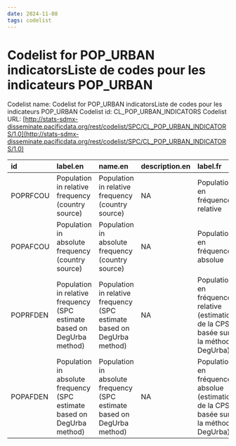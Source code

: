 ```yaml
---
date: 2024-11-08
tags: codelist
---
```


# Codelist for POP_URBAN indicatorsListe de codes pour les indicateurs POP_URBAN

Codelist name: Codelist for POP_URBAN indicatorsListe de codes pour les indicateurs POP_URBAN
Codelist id: CL_POP_URBAN_INDICATORS
Codelist URL: [http://stats-sdmx-disseminate.pacificdata.org/rest/codelist/SPC/CL_POP_URBAN_INDICATORS/1.0](http://stats-sdmx-disseminate.pacificdata.org/rest/codelist/SPC/CL_POP_URBAN_INDICATORS/1.0)

|id       |label.en                                                                |name.en                                                                 |description.en |label.fr                                                                             |name.fr                                                                              |description.fr |
|:--------|:-----------------------------------------------------------------------|:-----------------------------------------------------------------------|:--------------|:------------------------------------------------------------------------------------|:------------------------------------------------------------------------------------|:--------------|
|POPRFCOU |Population in relative frequency (country source)                       |Population in relative frequency (country source)                       |NA             |Population en fréquence relative                                                     |Population en fréquence relative                                                     |NA             |
|POPAFCOU |Population in absolute frequency (country source)                       |Population in absolute frequency (country source)                       |NA             |Population en fréquence absolue                                                      |Population en fréquence absolue                                                      |NA             |
|POPRFDEN |Population in relative frequency (SPC estimate based on DegUrba method) |Population in relative frequency (SPC estimate based on DegUrba method) |NA             |Population en fréquence relative (estimation de la CPS basée sur la méthode DegUrba) |Population en fréquence relative (estimation de la CPS basée sur la méthode DegUrba) |NA             |
|POPAFDEN |Population in absolute frequency (SPC estimate based on DegUrba method) |Population in absolute frequency (SPC estimate based on DegUrba method) |NA             |Population en fréquence absolue (estimation de la CPS basée sur la méthode DegUrba)  |Population en fréquence absolue (estimation de la CPS basée sur la méthode DegUrba)  |NA             |
